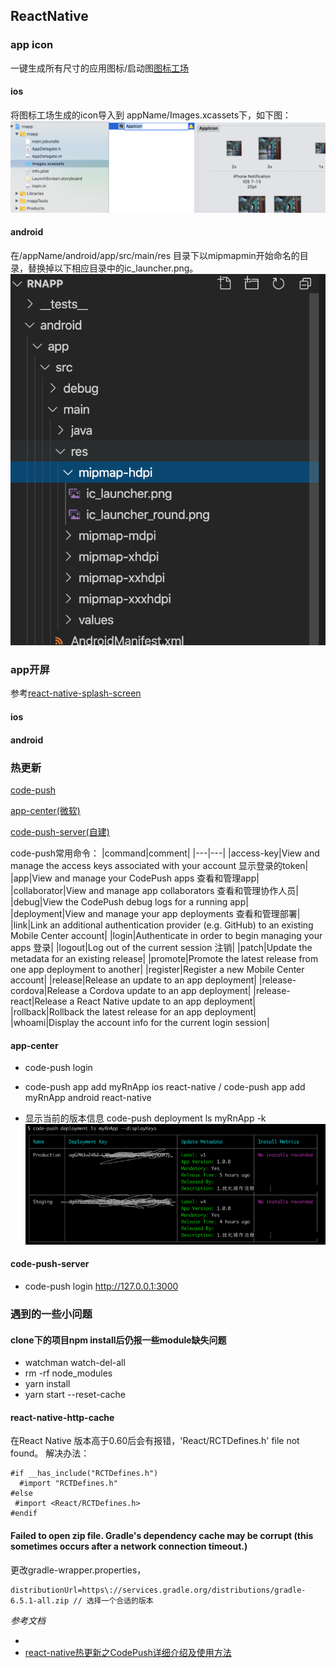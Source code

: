 ## ReactNative

### app icon

一键生成所有尺寸的应用图标/启动图[图标工场](https://icon.wuruihong.com/)

#### ios

将图标工场生成的icon导入到 appName/Images.xcassets下，如下图：
![ios-icon](./img/ios-icon.png)

#### android

在/appName/android/app/src/main/res 目录下以mipmapmin开始命名的目录，替换掉以下相应目录中的ic_launcher.png。
![android-icon](./img/android-icon.png)

### app开屏

参考[react-native-splash-screen](https://github.com/crazycodeboy/react-native-splash-screen/blob/master/README.zh.md)

#### ios

#### android


### 热更新

[code-push](https://github.com/Microsoft/code-push)

[app-center(微软)](https://appcenter.ms/)

[code-push-server(自建)](https://github.com/lisong/code-push-server)

code-push常用命令：
|command|comment|
|---|---|
|access-key|View and manage the access keys associated with your account 显示登录的token|
|app|View and manage your CodePush apps 查看和管理app|
|collaborator|View and manage app collaborators 查看和管理协作人员|
|debug|View the CodePush debug logs for a running app|
|deployment|View and manage your app deployments 查看和管理部署|
|link|Link an additional authentication provider (e.g. GitHub) to an existing Mobile Center account|
|login|Authenticate in order to begin managing your apps 登录|
|logout|Log out of the current session 注销|
|patch|Update the metadata for an existing release|
|promote|Promote the latest release from one app deployment to another|
|register|Register a new Mobile Center account|
|release|Release an update to an app deployment|
|release-cordova|Release a Cordova update to an app deployment|
|release-react|Release a React Native update to an app deployment|
|rollback|Rollback the latest release for an app deployment|
|whoami|Display the account info for the current login session|

#### app-center

+ code-push login
+ code-push app add myRnApp ios react-native / code-push app add myRnApp android react-native

+ 显示当前的版本信息
code-push deployment ls myRnApp -k
![myRnAPP](./img/appkey.png)

#### code-push-server

+ code-push login http://127.0.0.1:3000

### 遇到的一些小问题

#### clone下的项目npm install后仍报一些module缺失问题

+ watchman watch-del-all
+ rm -rf node_modules
+ yarn install
+ yarn start --reset-cache

#### react-native-http-cache

在React Native 版本高于0.60后会有报错，'React/RCTDefines.h' file not found。
解决办法：
```
#if __has_include("RCTDefines.h")
  #import "RCTDefines.h"
#else
 #import <React/RCTDefines.h>
#endif
```

#### Failed to open zip file. Gradle's dependency cache may be corrupt (this sometimes occurs after a network connection timeout.)

更改gradle-wrapper.properties，
```
distributionUrl=https\://services.gradle.org/distributions/gradle-6.5.1-all.zip // 选择一个合适的版本
```

*参考文档*
+ []()
+ [react-native热更新之CodePush详细介绍及使用方法](https://blog.csdn.net/qq_33323251/article/details/79437932)

